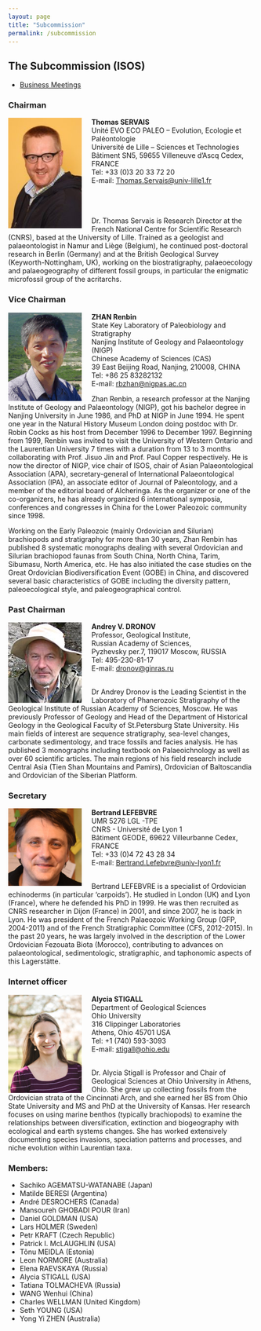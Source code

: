 ```yaml
---
layout: page
title: "Subcommission"
permalink: /subcommission
---
```

## The Subcommission (ISOS)

* [Business Meetings](meetings)

### Chairman

<img src="images/Servais16-150x225.jpg" alt="Andrey" style="float:left; margin-right: 20px; width:150px;" />

**Thomas SERVAIS**  
Unité EVO ECO PALEO – Evolution, Ecologie et Paléontologie  
Université de Lille – Sciences et Technologies  
Bâtiment SN5,  59655 Villeneuve d’Ascq Cedex, FRANCE  
Tel: +33 (0)3 20 33 72 20  
E-mail: <Thomas.Servais@univ-lille1.fr>  
<br /><br /><br />

Dr. Thomas Servais is Research Director at the French National Centre for Scientific Research (CNRS), based at the University of Lille. Trained as a geologist and palaeontologist in Namur and Liège (Belgium), he continued post-doctoral research in Berlin (Germany) and at the British Geological Survey (Keyworth-Nottingham, UK), working on the biostratigraphy, palaeoecology and palaeogeography of different fossil groups, in particular the enigmatic microfossil group of the acritarchs.


### Vice Chairman

<img src="images/person-zhan.gif" alt="Zhan" style="float:left; margin-right: 20px; width:150px;" />

**ZHAN Renbin**  
State Key Laboratory of Paleobiology and Stratigraphy  
Nanjing Institute of Geology and Palaeontology (NIGP)  
Chinese Academy of Sciences (CAS)  
39 East Beijing Road, Nanjing, 210008, CHINA  
Tel: +86 25 83282132  
E-mail: <rbzhan@nigpas.ac.cn>
<br />

Zhan Renbin, a research professor at the Nanjing Institute of Geology and Palaeontology (NIGP), got his bachelor degree in Nanjing University in June 1986, and PhD at NIGP in June 1994. He spent one year in the Natural History Museum London doing postdoc with Dr. Robin Cocks as his host from December 1996 to December 1997. Beginning from 1999, Renbin was invited to visit the University of Western Ontario and the Laurentian University 7 times with a duration from 13 to 3 months collaborating with Prof. Jisuo Jin and Prof. Paul Copper respectively. He is now the director of NIGP, vice chair of ISOS, chair of Asian Palaeontological Association (APA), secretary-general of International Palaeontological Association (IPA), an associate editor of Journal of Paleontology, and a member of the editorial board of Alcheringa. As the organizer or one of the co-organizers, he has already organized 6 international symposia, conferences and congresses in China for the Lower Paleozoic community since 1998.

Working on the Early Paleozoic (mainly Ordovician and Silurian) brachiopods and stratigraphy for more than 30 years, Zhan Renbin has published 8 systematic monographs dealing with several Ordovician and Silurian brachiopod faunas from South China, North China, Tarim, Sibumasu, North America, etc. He has also initiated the case studies on the Great Ordovician Biodiversification Event (GOBE) in China, and discovered several basic characteristics of GOBE including the diversity pattern, paleoecological style, and paleogeographical control.



### Past Chairman

<img src="images/andrei2.jpg" alt="Andrey" style="float:left; margin-right: 20px; width:150px;" />

**Andrey V. DRONOV**  
Professor, Geological Institute,  
Russian Academy of Sciences,  
Pyzhevsky per.7, 119017 Moscow, RUSSIA  
Tel: 495-230-81-17  
E-mail: <dronov@ginras.ru>  
<br />

Dr Andrey Dronov is the Leading Scientist in the Laboratory of Phanerozoic Stratigraphy of the Geological Institute of Russian Academy of Sciences, Moscow. He was previously Professor of Geology and Head of the Department of Historical Geology in the Geological Faculty of St.Petersburg State University. His main fields of interest are sequence stratigraphy, sea-level changes, carbonate sedimentology, and trace fossils and facies analysis. He has published 3 monographs including textbook on Palaeoichnology as well as over 60 scientific articles. The main regions of his field research include Central Asia (Tien Shan Mountains and Pamirs), Ordovician of Baltoscandia and Ordovician of the Siberian Platform.


### Secretary

<img src="images/person-lefebvre.jpg" alt="Andrey" style="float:left; margin-right: 20px; width:150px;" />

**Bertrand LEFEBVRE**  
UMR 5276 LGL -TPE  
CNRS - Université de Lyon 1  
Bâtiment GEODE, 69622 Villeurbanne Cedex, FRANCE  
Tel: +33 (0)4 72 43 28 34  
E-mail: <Bertrand.Lefebvre@univ-lyon1.fr>  
<br />

Bertrand LEFEBVRE is a specialist of Ordovician echinoderms (in particular ‘carpoids’). He studied in London (UK) and Lyon (France), where he defended his PhD in 1999. He was then recruited as CNRS researcher in Dijon (France) in 2001, and since 2007, he is back in Lyon. He was president of the French Palaeozoic Working Group (GFP, 2004-2011) and of the French Stratigraphic Committee (CFS, 2012-2015). In the past 20 years, he was largely involved in the description of the Lower Ordovician Fezouata Biota (Morocco), contributing to advances on palaeontological, sedimentologic, stratigraphic, and taphonomic aspects of this Lagerstätte.

### Internet officer

<img src="images/Alycia.jpg" alt="Alycia" style="float:left; margin-right: 20px; width:150px;" />

**Alycia STIGALL**  
Department of Geological Sciences  
Ohio University  
316 Clippinger Laboratories  
Athens, Ohio 45701 USA  
Tel: +1 (740) 593-3093  
E-mail: <stigall@ohio.edu>  
<br />

Dr. Alycia Stigall is Professor and Chair of Geological Sciences at Ohio University in Athens, Ohio. She grew up collecting fossils from the Ordovician strata of the Cincinnati Arch, and she earned her BS from Ohio State University and MS and PhD at the University of Kansas.   Her research focuses on using marine benthos (typically brachiopods) to examine the relationships between diversification, extinction and biogeography with ecological and earth systems changes.  She has worked extensively documenting species invasions, speciation patterns and processes, and niche evolution within Laurentian taxa.

### Members:

* Sachiko AGEMATSU-WATANABE (Japan)
* Matilde BERESI (Argentina)
* André DESROCHERS (Canada)
* Mansoureh GHOBADI POUR (Iran)
* Daniel GOLDMAN (USA)
* Lars HOLMER (Sweden)
* Petr KRAFT (Czech Republic)
* Patrick I. McLAUGHLIN (USA)
* Tõnu MEIDLA (Estonia)
* Leon NORMORE (Australia)
* Elena RAEVSKAYA (Russia)
* Alycia STIGALL (USA)
* Tatiana TOLMACHEVA (Russia)
* WANG Wenhui (China)
* Charles WELLMAN (United Kingdom)
* Seth YOUNG (USA)
* Yong Yi ZHEN (Australia)
